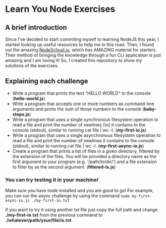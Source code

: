 # Learn You Node Exercises
## A brief introduction 

Since I've decided to start commiting myself to learning NodeJS this year, I started looking up useful resources to help me in this road. Then, I found out the amazing [NodeSchool.io](http://nodeschool.io/), which has AMAZING material for starters. Their method of bringing the knowledge through a fun CLI application is just amazing and I am loving it! So, I created this repository to show my solutions of the exercises.

## Explaining each challenge

- Write a program that prints the text "HELLO WORLD" to the console (**hello-world.js**)
- Write a program that accepts one or more numbers as command-line arguments
  and prints the sum of those numbers to the console (**baby-steps.js**)
- Write a program that uses a single synchronous filesystem operation to
  read a file and print the number of newlines (\n) it contains to the
  console (stdout), similar to running cat file | wc -l. (**my-first-io.js**)
- Write a program that uses a single asynchronous filesystem operation to
  read a file and print the number of newlines it contains to the console
  (stdout), similar to running cat file | wc -l. (**my-first-async-io.js**)
- Create a program that prints a list of files in a given directory,
  filtered by the extension of the files. You will be provided a directory
  name as the first argument to your program (e.g. '/path/to/dir/') and a
  file extension to filter by as the second argument. (**filtered-ls.js**)

### You can try testing it in your machine!

Make sure you have node installed and you are good to go! For example, you can run the async challenge by using the command `node my-first-async-io.js ./my-first-io.txt`

If you want to try it using another txt file just copy the full path and change **./my-first-io.txt** from the previous command to **./whatever/path/your/file/is.txt**